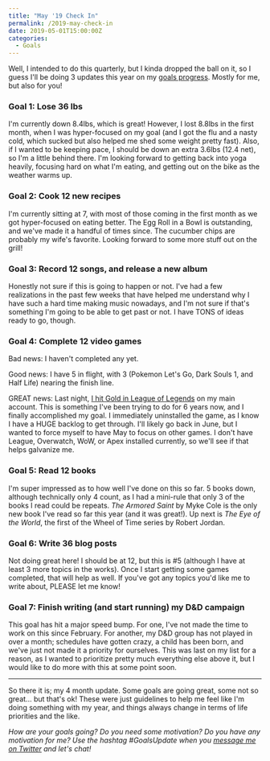```yaml
---
title: "May '19 Check In"
permalink: /2019-may-check-in
date: 2019-05-01T15:00:00Z
categories: 
  - Goals
---
```


Well, I intended to do this quarterly, but I kinda dropped the ball on it, so I guess I'll be doing 3 updates this year on my [goals progress][goals]. Mostly for me, but also for you!

### Goal 1: Lose 36 lbs

I'm currently down 8.4lbs, which is great! However, I lost 8.8lbs in the first month, when I was hyper-focused on my goal (and I got the flu and a nasty cold, which sucked but also helped me shed some weight pretty fast). Also, if I wanted to be keeping pace, I should be down an extra 3.6lbs (12.4 net), so I'm a little behind there. I'm looking forward to getting back into yoga heavily, focusing hard on what I'm eating, and getting out on the bike as the weather warms up.

### Goal 2: Cook 12 new recipes

I'm currently sitting at 7, with most of those coming in the first month as we got hyper-focused on eating better. The Egg Roll in a Bowl is outstanding, and we've made it a handful of times since. The cucumber chips are probably my wife's favorite. Looking forward to some more stuff out on the grill!

### Goal 3: Record 12 songs, and release a new album

Honestly not sure if this is going to happen or not. I've had a few realizations in the past few weeks that have helped me understand why I have such a hard time making music nowadays, and I'm not sure if that's something I'm going to be able to get past or not. I have TONS of ideas ready to go, though.

### Goal 4: Complete 12 video games

Bad news: I haven't completed any yet.

Good news: I have 5 in flight, with 3 (Pokemon Let's Go, Dark Souls 1, and Half Life) nearing the finish line.

GREAT news: Last night, [I hit Gold in League of Legends][leagueTweet] on my main account. This is something I've been trying to do for 6 years now, and I finally accomplished my goal. I immediately uninstalled the game, as I know I have a HUGE backlog to get through. I'll likely go back in June, but I wanted to force myself to have May to focus on other games. I don't have League, Overwatch, WoW, or Apex installed currently, so we'll see if that helps galvanize me.

### Goal 5: Read 12 books

I'm super impressed as to how well I've done on this so far. 5 books down, although technically only 4 count, as I had a mini-rule that only 3 of the books I read could be repeats. *The Armored Saint* by Myke Cole is the only new book I've read so far this year (and it was great!). Up next is *The Eye of the World*, the first of the Wheel of Time series by Robert Jordan.

### Goal 6: Write 36 blog posts

Not doing great here! I should be at 12, but this is #5 (although I have at least 3 more topics in the works). Once I start getting some games completed, that will help as well. If you've got any topics you'd like me to write about, PLEASE let me know!

### Goal 7: Finish writing (and start running) my D&D campaign

This goal has hit a major speed bump. For one, I've not made the time to work on this since February. For another, my D&D group has not played in over a month; schedules have gotten crazy, a child has been born, and we've just not made it a priority for ourselves. This was last on my list for a reason, as I wanted to prioritize pretty much everything else above it, but I would like to do more with this at some point soon.

---

So there it is; my 4 month update. Some goals are going great, some not so great... but that's ok! These were just guidelines to help me feel like I'm doing something with my year, and things always change in terms of life priorities and the like. 

*How are your goals going? Do you need some motivation? Do you have any motivation for me? Use the hashtag #GoalsUpdate when you [message me on Twitter][twitter] and let's chat!*

[goals]: https://niclake.me/2019-goals/
[leagueTweet]: https://twitter.com/niclake/status/1123390103211118592
[twitter]: http://twitter.com/niclake
